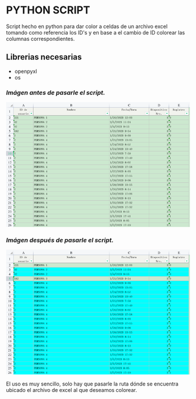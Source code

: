 # PYTHON SCRIPT

Script hecho en python para dar color a celdas de un archivo excel tomando como referencia los ID's y en base a el cambio de ID colorear las columnas correspondientes.

## Librerias necesarias

* openpyxl
* os
### ***Imágen antes de pasarle el script.***
![Imágen antes de pasarle el script.](img/img1.png)

### ***Imágen después de pasarle el script.***
![Imágen después de pasarle el script.](img/img2.png)

El uso es muy sencillo, solo hay que pasarle la ruta dónde se encuentra ubicado el archivo de excel al que deseamos colorear.